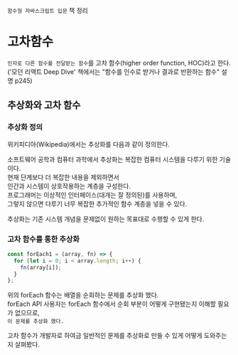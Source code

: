 `함수형 자바스크립트 입문` 책 정리

# 고차함수

`인자로 다른 함수를 전달받는 함수`를 고차 함수(higher order function, HOC)라고 한다.
('모던 리액트 Deep Dive' 책에서는 "함수를 인수로 받거나 결과로 반환하는 함수" 설명 p245)

## 추상화와 고차 함수

### 추상화 정의

위키피디아(Wikipedia)에서는 추상화를 다음과 같이 정의한다.

소프트웨어 공학과 컴퓨터 과학에서 추상화는 복잡한 컴퓨터 시스템을 다루기 위한 기술이다.  
현재 단계보다 더 복잡한 내용을 제외하면서  
인간과 시스템이 상호작용하는 계층을 구성한다.  
프로그래머는 이상적인 인터페이스(대개는 잘 정의된)를 사용하며,  
그렇지 않으면 다루기 너무 복잡한 추가적인 함수 계층을 넣을 수 있다.

추상화는 기존 시스템 개념을 문제없이 원하는 목표대로 수행할 수 있게 한다.

### 고차 함수를 통한 추상화

```javascript
const forEach1 = (array, fn) => {
  for (let i = 0; i < array.length; i++) {
    fn(array[i]);
  }
};
```

위의 forEach 함수는 배열을 순회하는 문제를 추상화 했다.  
forEach API 사용자는 forEach 함수에서 순회 부분이 어떻게 구현됐는지 이해할 필요가 없으므로,  
`이 문제를 추상화 했다.`

고차 함수가 개발자로 하여금 일반적인 문제를 추상화로 만들 수 있게 어떻게 도와주는지 살펴봤다.
